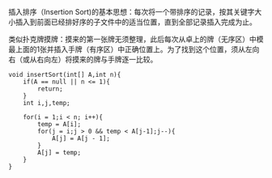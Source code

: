 插入排序（Insertion Sort\)的基本思想：每次将一个带排序的记录，按其关键字大小插入到前面已经排好序的子文件中的适当位置，直到全部记录插入完成为止。

类似扑克牌摸牌：摸来的第一张牌无须整理，此后每次从卓上的牌（无序区）中模最上面的1张并插入手牌（有序区）中正确位置上。为了找到这个位置，须从左向右（或从右向左）将摸来的牌与手牌逐一比较。

```
void insertSort(int[] A,int n){
    if(A == null || n <= 1){
        return;
    }
    int i,j,temp;

    for(i = 1;i < n; i++){
        temp = A[i];
        for(j = i;j > 0 && temp < A[j-1];j--){
            A[j] = A[j - 1];
        }
        A[j] = temp;
    }
}

```



